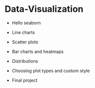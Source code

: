 # Data-Visualization
* Hello seaborn

* Line charts

* Scatter plots

* Bar charts and heatmaps

* Distributions

* Choosing plot types and custom style

* Final project
